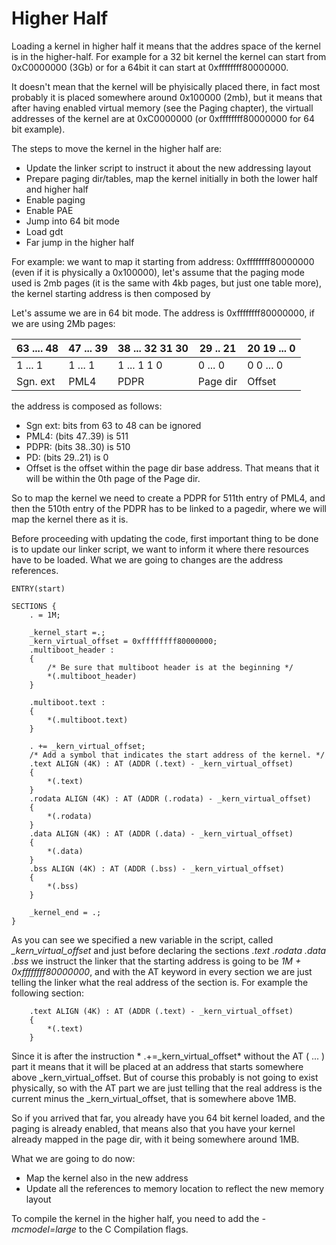 # Higher Half

Loading a kernel in higher half it means that  the addres space of the kernel is in the higher-half. 
For example for a 32 bit kernel the kernel can start from 0xC0000000 (3Gb) or for a 64bit it can start at 0xffffffff80000000. 

It doesn't mean that the kernel will be phyisically placed there, in fact most probably it is placed somewhere around 0x100000 (2mb), but it means that after having enabled virtual memory (see the Paging chapter), the virtuall addresses of the kernel are at 0xC0000000 (or 0xffffffff80000000 for 64 bit example). 	

The steps to move the kernel in the higher half are: 

* Update the linker script to instruct it about the new addressing layout
* Prepare paging dir/tables, map the kernel initially in both the lower half and higher half
* Enable paging
* Enable PAE 
* Jump into 64 bit mode
* Load gdt 
* Far jump in the higher half

For example: we want to map it starting from address: 0xffffffff80000000 (even if it is physically a 0x100000), let's assume that the paging mode used is 2mb pages (it is the same with 4kb pages, but just one table more), the kernel starting address is then composed by


Let's assume we are in 64 bit mode. The address is 0xffffffff80000000, if we are using 2Mb pages: 

| 63 .... 48 | 47 ... 39 | 38   ... 32  31  30 | 29  ..  21 | 20 19 ...  0 |
|------------|-----------|---------------------|------------|--------------|
| 1   ...  1 | 1  ...  1 | 1    ... 1   1   0  | 0   ... 0  | 0  0  ...  0 |
|  Sgn. ext  |    PML4   |      PDPR           |   Page dir |    Offset    |

the address is composed as follows:

* Sgn ext: bits from 63 to 48 can be ignored
* PML4: (bits 47..39) is 511
* PDPR: (bits 38..30) is 510
* PD: (bits 29..21) is 0
* Offset is the offset within the page dir base address. That means that it will be within the 0th page of the Page dir.

So to map the kernel we need to create a PDPR for 511th entry of PML4, and then the 510th entry of the PDPR has to be linked to a pagedir, where we will map the kernel there as it is.

Before proceeding with updating the code, first important thing to be done is to update our linker script, we want to inform it where there resources have to be loaded. What we are going to changes are the address references.


```
ENTRY(start)

SECTIONS {
    . = 1M;

    _kernel_start =.;
    _kern_virtual_offset = 0xffffffff80000000;
    .multiboot_header :
    {
        /* Be sure that multiboot header is at the beginning */
        *(.multiboot_header)
    }

    .multiboot.text :
    {
        *(.multiboot.text)
    }

    . += _kern_virtual_offset;
	/* Add a symbol that indicates the start address of the kernel. */
	.text ALIGN (4K) : AT (ADDR (.text) - _kern_virtual_offset)
	{
		*(.text)
	}
	.rodata ALIGN (4K) : AT (ADDR (.rodata) - _kern_virtual_offset)
	{
		*(.rodata)
	}
	.data ALIGN (4K) : AT (ADDR (.data) - _kern_virtual_offset)
	{
		*(.data)
	}
	.bss ALIGN (4K) : AT (ADDR (.bss) - _kern_virtual_offset)
	{
		*(.bss)
	}

    _kernel_end = .;
}
```


As you can see we specified a new variable in the script, called *_kern_virtual_offset* and just before declaring the sections *.text .rodata .data .bss* we instruct the linker that the starting address is going to be *1M + 0xffffffff80000000*, and with the AT keyword in every section we are just telling the linker what the real address of the section is. 
For example the following section: 

```
	.text ALIGN (4K) : AT (ADDR (.text) - _kern_virtual_offset)
	{
		*(.text)
	}
```

Since it is after the instruction * .+=_kern_virtual_offset*  without the AT ( ... ) part it means that it will be placed at an address that starts somewhere above _kern_virtual_offset. But of course this probably is not going to exist physically, so with the AT part we are just telling that the real address is the current minus the _kern_virtual_offset, that is somewhere above 1MB.

So if you arrived that far, you already have you 64 bit kernel loaded, and the paging is already enabled, that means also that you have your kernel already mapped in the page dir, with it being somewhere around 1MB. 

What we are going to do now: 

* Map the kernel also in the new address
* Update all the references to memory location to reflect the new memory layout
 



To compile the kernel in the higher half, you need to add the *-mcmodel=large* to the C Compilation flags.
